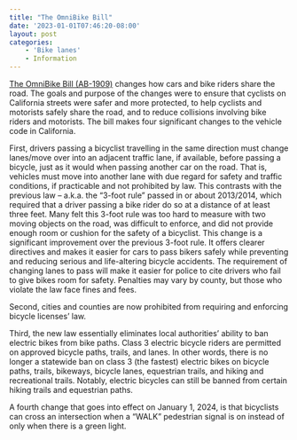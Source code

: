 ```yaml
---
title: "The OmniBike Bill"
date: '2023-01-01T07:46:20-08:00'
layout: post
categories:
    - 'Bike lanes'
    - Information
---
```


[The OmniBike Bill (AB-1909)](https://leginfo.legislature.ca.gov/faces/billCompareClient.xhtml?bill_id=202120220AB1909&showamends=false) changes how cars and bike riders share the road. The goals and purpose of the changes were to ensure that cyclists on California streets were safer and more protected, to help cyclists and motorists safely share the road, and to reduce collisions involving bike riders and motorists. The bill makes four significant changes to the vehicle code in California.

First, drivers passing a bicyclist travelling in the same direction must change lanes/move over into an adjacent traffic lane, if available, before passing a bicycle, just as it would when passing another car on the road. That is, vehicles must move into another lane with due regard for safety and traffic conditions, if practicable and not prohibited by law. This contrasts with the previous law – a.k.a. the “3-foot rule” passed in or about 2013/2014, which required that a driver passing a bike rider do so at a distance of at least three feet. Many felt this 3-foot rule was too hard to measure with two moving objects on the road, was difficult to enforce, and did not provide enough room or cushion for the safety of a bicyclist. This change is a significant improvement over the previous 3-foot rule. It offers clearer directives and makes it easier for cars to pass bikers safely while preventing and reducing serious and life-altering bicycle accidents. The requirement of changing lanes to pass will make it easier for police to cite drivers who fail to give bikes room for safety. Penalties may vary by county, but those who violate the law face fines and fees.

Second, cities and counties are now prohibited from requiring and enforcing bicycle licenses’ law.

Third, the new law essentially eliminates local authorities’ ability to ban electric bikes from bike paths. Class 3 electric bicycle riders are permitted on approved bicycle paths, trails, and lanes. In other words, there is no longer a statewide ban on class 3 (the fastest) electric bikes on bicycle paths, trails, bikeways, bicycle lanes, equestrian trails, and hiking and recreational trails. Notably, electric bicycles can still be banned from certain hiking trails and equestrian paths.

A fourth change that goes into effect on January 1, 2024, is that bicyclists can cross an intersection when a “WALK” pedestrian signal is on instead of only when there is a green light.
